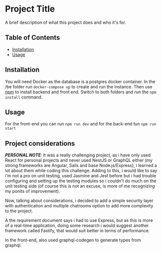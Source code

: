 # Project Title

A brief description of what this project does and who it's for.

## Table of Contents

- [Installation](#installation)
- [Usage](#usage)

## Installation

You will need Docker as the database is a postgres docker container. In the /be folder run ``docker-compose up`` to create and run the instance.
Then use [npm](https://www.npmjs.com/) to install backend and front end. Switch to both folders and run the ``npm install`` command.

## Usage

For the front-end you can run ``npm run dev`` and for the back-end tun ``npm run start``

## Project considerations

***PERSONAL NOTE***: It was a really challenging project, as i have only used React for personal projects  and never used NestJS or GraphQL either (my strong frameworks are Angular, Sails and base Node.js/Express), i learned a lot about them while coding this challenge. Adding to this, i would like to say i'm not a pro on unit testing, used Jasmine and Jest before but i had trouble configuring and setting up the testing modules so i couldn't do much on the unit testing side (of course this is not an excuse, is more of me recognizing my ponits of improvement).

Now, talking about considerations, i decided to add a simple security layer with authentication and multiple chatrooms option to add more complexity to the project.

A the requirement document says i had to use Express, but as this is more of a real-time application, doing some research i would suggest another framework called Fastify, that would suit better in terms of performance.

In the front-end, also used graphql-codegen to generate types from graphql.
